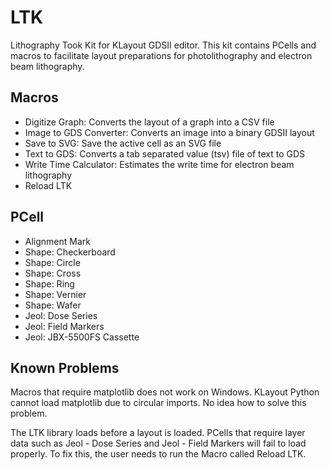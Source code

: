 # LTK
Lithography Took Kit for KLayout GDSII editor. This kit contains PCells and macros to facilitate layout preparations for photolithography and electron beam lithography.

## Macros
* Digitize Graph: Converts the layout of a graph into a CSV file
* Image to GDS Converter: Converts an image into a binary GDSII layout
* Save to SVG: Save the active cell as an SVG file
* Text to GDS: Converts a tab separated value (tsv) file of text to GDS
* Write Time Calculator: Estimates the write time for electron beam lithography
* Reload LTK


## PCell
* Alignment Mark
* Shape: Checkerboard
* Shape: Circle
* Shape: Cross
* Shape: Ring
* Shape: Vernier
* Shape: Wafer
* Jeol: Dose Series
* Jeol: Field Markers
* Jeol: JBX-5500FS Cassette

## Known Problems
Macros that require matplotlib does not work on Windows.
KLayout Python cannot load matplotlib due to circular imports.
No idea how to solve this problem.

The LTK library loads before a layout is loaded. PCells that require layer data such as
Jeol - Dose Series and Jeol - Field Markers will fail to load properly. To fix this,
the user needs to run the Macro called Reload LTK.
